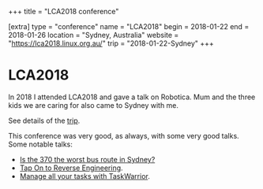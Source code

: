 +++
title = "LCA2018 conference"

[extra]
type = "conference"
name = "LCA2018"
begin = 2018-01-22
end = 2018-01-26
location = "Sydney, Australia"
website = "https://lca2018.linux.org.au/"
trip = "2018-01-22-Sydney"
+++

# LCA2018

In 2018 I attended LCA2018 and gave a talk on Robotica. Mum and the three
kids we are caring for also came to Sydney with me.

See details of the [trip](@/posts/2018-01-22-Sydney.md).

This conference was very good, as always, with some very good talks. Some
notable talks:

- [Is the 370 the worst bus route in Sydney?](https://www.youtube.com/watch?v=O7jqU39wvKk)
- [Tap On to Reverse Engineering](https://www.youtube.com/watch?v=qVvNdfKRw7M).
- [Manage all your tasks with TaskWarrior](https://www.youtube.com/watch?v=zl68asL9jZA).
